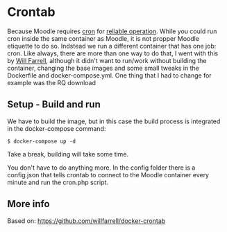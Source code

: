 # Crontab
Because Moodle requires [cron](https://en.wikipedia.org/wiki/Cron) for [reliable operation](https://docs.moodle.org/310/en/Cron). While you could run cron inside the same container as Moodle, it is not propper Moodle etiquette to do so. Indstead we run a different container that has one job: cron.
Like always, there are more than one way to do that, I went with this by [Will Farrell](https://github.com/willfarrell/docker-crontab), although it didn't want to run/work without building the container, changing the base images and some small tweaks in the Dockerfile and docker-compose.yml.
One thing that I had to change for example was the RQ download


## Setup - Build and run
We have to build the image, but in this case the build process is integrated in the docker-compose command:
```
$ docker-compose up -d
```
Take a break, building will take some time.

You don't have to do anything more. In the config folder there is a config.json that tells crontab to connect to the Moodle container every minute and run the cron.php script.

## More info

Based on: https://github.com/willfarrell/docker-crontab



